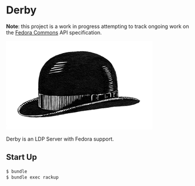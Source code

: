 Derby
=====

__Note__: this project is a work in progress attempting to track ongoing work on
the [Fedora Commons](http://fedorarepository.org/) API specification.

![Derby Hat](/logo/derby.png)

Derby is an LDP Server with Fedora support.

Start Up
--------

```console
$ bundle
$ bundle exec rackup
```




